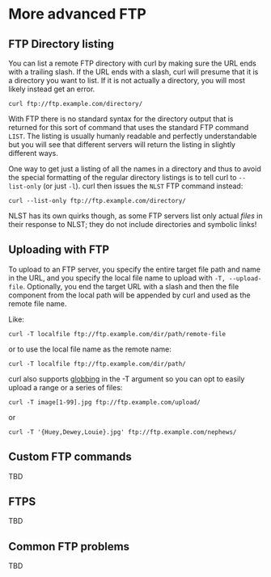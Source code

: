 # More advanced FTP

## FTP Directory listing

You can list a remote FTP directory with curl by making sure the URL ends with
a trailing slash. If the URL ends with a slash, curl will presume that it is a
directory you want to list. If it is not actually a directory, you will most
likely instead get an error.

    curl ftp://ftp.example.com/directory/

With FTP there is no standard syntax for the directory output that is returned
for this sort of command that uses the standard FTP command `LIST`. The
listing is usually humanly readable and perfectly understandable but you will
see that different servers will return the listing in slightly different ways.

One way to get just a listing of all the names in a directory and thus to avoid
the special formatting of the regular directory listings is to tell curl to
`--list-only` (or just `-l`). curl then issues the `NLST` FTP command instead:

    curl --list-only ftp://ftp.example.com/directory/

NLST has its own quirks though, as some FTP servers list only actual *files*
in their response to NLST; they do not include directories and symbolic links!

## Uploading with FTP

To upload to an FTP server, you specify the entire target file path and name
in the URL, and you specify the local file name to upload with `-T,
--upload-file`. Optionally, you end the target URL with a slash and then the
file component from the local path will be appended by curl and used as the
remote file name.

Like:

    curl -T localfile ftp://ftp.example.com/dir/path/remote-file

or to use the local file name as the remote name:

    curl -T localfile ftp://ftp.example.com/dir/path/

curl also supports [globbing](cmdline-globbing.md) in the -T argument so you
can opt to easily upload a range or a series of files:

    curl -T image[1-99].jpg ftp://ftp.example.com/upload/

or

    curl -T '{Huey,Dewey,Louie}.jpg' ftp://ftp.example.com/nephews/

## Custom FTP commands

TBD

## FTPS

TBD

## Common FTP problems

TBD

